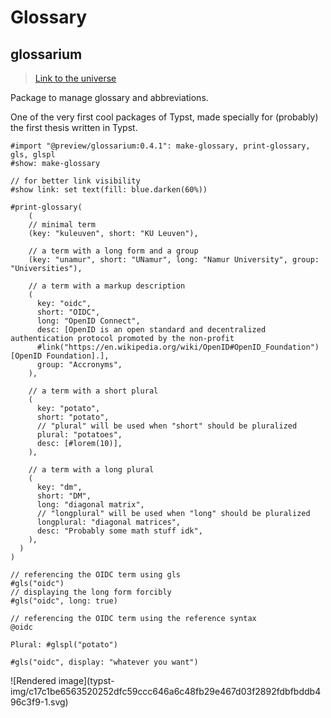 #  Glossary

##  glossarium

> [ Link to the universe ](https://typst.app/universe/package/glossarium)

Package to manage glossary and abbreviations.

One of the very first cool packages of Typst, made specially for (probably)
the first thesis written in Typst.

    
    
    #import "@preview/glossarium:0.4.1": make-glossary, print-glossary, gls, glspl
    #show: make-glossary
    
    // for better link visibility
    #show link: set text(fill: blue.darken(60%))
    
    #print-glossary(
        (
        // minimal term
        (key: "kuleuven", short: "KU Leuven"),
    
        // a term with a long form and a group
        (key: "unamur", short: "UNamur", long: "Namur University", group: "Universities"),
    
        // a term with a markup description
        (
          key: "oidc",
          short: "OIDC",
          long: "OpenID Connect",
          desc: [OpenID is an open standard and decentralized authentication protocol promoted by the non-profit
          #link("https://en.wikipedia.org/wiki/OpenID#OpenID_Foundation")[OpenID Foundation].],
          group: "Accronyms",
        ),
    
        // a term with a short plural
        (
          key: "potato",
          short: "potato",
          // "plural" will be used when "short" should be pluralized
          plural: "potatoes",
          desc: [#lorem(10)],
        ),
    
        // a term with a long plural
        (
          key: "dm",
          short: "DM",
          long: "diagonal matrix",
          // "longplural" will be used when "long" should be pluralized
          longplural: "diagonal matrices",
          desc: "Probably some math stuff idk",
        ),
      )
    )
    
    // referencing the OIDC term using gls
    #gls("oidc")
    // displaying the long form forcibly
    #gls("oidc", long: true)
    
    // referencing the OIDC term using the reference syntax
    @oidc
    
    Plural: #glspl("potato")
    
    #gls("oidc", display: "whatever you want")

![Rendered image](typst-
img/c17c1be6563520252dfc59ccc646a6c48fb29e467d03f2892fdbfbddb496c3f9-1.svg)

